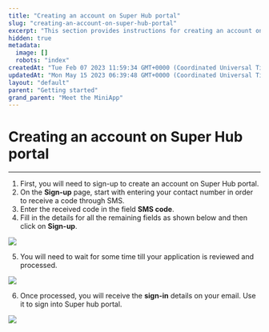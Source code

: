 ```yaml
---
title: "Creating an account on Super Hub portal"
slug: "creating-an-account-on-super-hub-portal"
excerpt: "This section provides instructions for creating an account on Super Hub portal."
hidden: true
metadata: 
  image: []
  robots: "index"
createdAt: "Tue Feb 07 2023 11:59:34 GMT+0000 (Coordinated Universal Time)"
updatedAt: "Mon May 15 2023 06:39:48 GMT+0000 (Coordinated Universal Time)"
layout: "default"
parent: "Getting started"
grand_parent: "Meet the MiniApp"
---
```

# Creating an account on Super Hub portal 
*** 
1. First, you will need to sign-up to create an account on Super Hub portal. 
2. On the **Sign-up** page, start with entering your contact number in order to receive a code through SMS. 
3. Enter the received code in the field **SMS code**.
4. Fill in the details for all the remaining fields as shown below and then click on **Sign-up**.

![](https://files.readme.io/37ebd3f-image.png)

5. You will need to wait for some time till your application is reviewed and processed.

![](https://files.readme.io/5011dd9-image_1.png)

6. Once processed, you will receive the **sign-in** details on your email. Use it to sign into Super hub portal.

![](https://files.readme.io/7768518-image_2.png)
